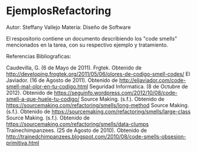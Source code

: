 # EjemplosRefactoring
Autor: Steffany Vallejo
Materia: Diseño de Software

El respositorio contiene un documento describiendo los "code smells" mencionados en la tarea, con su respectivo ejemplo y tratamiento.

Referencias Bibliograficas:

Caudevilla, G. (6 de Mayo de 2011). Frgtek. Obtenido de http://developing.frogtek.org/2011/05/06/olores-de-codigo-smell-codes/
El Javiador. (16 de Agosto de 2011). Obtenido de http://eljaviador.com/code-smell-mal-olor-en-tu-codigo.html
Seguridad Informatica. (8 de Octubre de 2012). Obtenido de https://seguinfo.wordpress.com/2012/10/08/code-smell-a-que-huele-tu-codigo/
Source Making. (s.f.). Obtenido de https://sourcemaking.com/refactoring/smells/long-method
Source Making. (s.f.). Obtenido de https://sourcemaking.com/refactoring/smells/large-class
Source Making. (s.f.). Obtenido de https://sourcemaking.com/refactoring/smells/data-clumps
Trainechimpanzees. (25 de Agosto de 2010). Obtenido de http://trainedchimpanzees.blogspot.com/2010/08/code-smells-obsesion-primitiva.html

